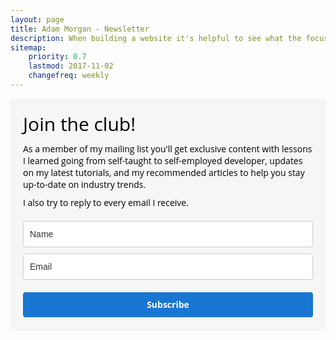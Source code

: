 ```yaml
---
layout: page
title: Adam Morgan - Newsletter
description: When building a website it's helpful to see what the focus of your site is. This page is an example of how to show a website's focus.
sitemap:
    priority: 0.7
    lastmod: 2017-11-02
    changefreq: weekly
---
```

<!-- ## Newsletter -->

<style type="text/css">
  /* LOADER */
  		.ml-form-embedSubmitLoad {
  		  display: inline-block;
  		  width: 20px; 
  		  height: 20px;
  		}
  		.ml-form-embedSubmitLoad:after {
  		  content: " ";
  		  display: block;
  		  width: 11px;
  		  height: 11px;
  		  margin: 1px;
  		  border-radius: 50%;
  		  border: 4px solid #fff;
  		  border-color: #ffffff #ffffff #ffffff transparent;
  		  animation: ml-form-embedSubmitLoad 1.2s linear infinite;
  		}
  		@keyframes ml-form-embedSubmitLoad {
  		  0% {
  			transform: rotate(0deg);
  		  }
  		  100% {
  			transform: rotate(360deg);
  		  }
  		}
        #mlb2-961154.ml-form-embedContainer {
          box-sizing: border-box;
          display: table;
          height: 100%;
          margin: 0 auto;
          position: static;
          width: 100% !important;
        }
        #mlb2-961154.ml-form-embedContainer h4,
        #mlb2-961154.ml-form-embedContainer p,
        #mlb2-961154.ml-form-embedContainer span,
        #mlb2-961154.ml-form-embedContainer button {
          text-transform: none !important;
          letter-spacing: normal !important;
        }
        #mlb2-961154.ml-form-embedContainer .ml-form-embedWrapper {
          background-color: #f6f6f6;
             
          border-width: 0px;
          border-color: #e6e6e6;
          border-radius: 4px;
          border-style: solid;
          box-sizing: border-box;
          display: inline-block !important;
          margin: 0;
          padding: 0;
          position: relative; 
                }
        #mlb2-961154.ml-form-embedContainer .ml-form-embedWrapper.embedPopup,
        #mlb2-961154.ml-form-embedContainer .ml-form-embedWrapper.embedDefault { width: 100%; }
        #mlb2-961154.ml-form-embedContainer .ml-form-embedWrapper.embedForm { max-width: 100%; width: 100%; }
        #mlb2-961154.ml-form-embedContainer .ml-form-align-left { text-align: left; }
        #mlb2-961154.ml-form-embedContainer .ml-form-align-center { text-align: center; }
        #mlb2-961154.ml-form-embedContainer .ml-form-align-default { display: table-cell !important; vertical-align: middle !important; text-align: center !important; }
        #mlb2-961154.ml-form-embedContainer .ml-form-align-right { text-align: right; }
        #mlb2-961154.ml-form-embedContainer .ml-form-embedWrapper .ml-form-embedHeader img {
          border-top-left-radius: 4px;
          border-top-right-radius: 4px;
          height: auto;
          width: 100%;
        }
        #mlb2-961154.ml-form-embedContainer .ml-form-embedWrapper .ml-form-embedBody,
        #mlb2-961154.ml-form-embedContainer .ml-form-embedWrapper .ml-form-successBody {
          padding: 20px 20px 0 20px;
        }
        #mlb2-961154.ml-form-embedContainer .ml-form-embedWrapper .ml-form-embedBody.ml-form-embedBodyHorizontal {
          padding-bottom: 0;
        }
        #mlb2-961154.ml-form-embedContainer .ml-form-embedWrapper .ml-form-embedBody .ml-form-embedContent,
        #mlb2-961154.ml-form-embedContainer .ml-form-embedWrapper .ml-form-successBody .ml-form-successContent {
          margin: 0 0 20px 0;
        }
        #mlb2-961154.ml-form-embedContainer .ml-form-embedWrapper .ml-form-embedBody .ml-form-embedContent h4,
        #mlb2-961154.ml-form-embedContainer .ml-form-embedWrapper .ml-form-successBody .ml-form-successContent h4 {
          color: #000000;
          font-family: 'Open Sans', Arial, Helvetica, sans-serif;
          font-size: 30px;
          font-weight: 400;
          margin: 0 0 10px 0;
          text-align: left;
        }
        #mlb2-961154.ml-form-embedContainer .ml-form-embedWrapper .ml-form-embedBody .ml-form-embedContent p,
        #mlb2-961154.ml-form-embedContainer .ml-form-embedWrapper .ml-form-successBody .ml-form-successContent p {
          color: #000000;
          font-family: 'Open Sans', Arial, Helvetica, sans-serif;
      		font-size: 14px;
      		font-weight: 400;
          margin: 0 0 10px 0;
          text-align: left;
        }
        #mlb2-961154.ml-form-embedContainer .ml-form-embedWrapper .ml-form-embedBody .ml-form-embedContent ul,
        #mlb2-961154.ml-form-embedContainer .ml-form-embedWrapper .ml-form-embedBody .ml-form-embedContent ol,
        #mlb2-961154.ml-form-embedContainer .ml-form-embedWrapper .ml-form-successBody .ml-form-successContent ul,
        #mlb2-961154.ml-form-embedContainer .ml-form-embedWrapper .ml-form-successBody .ml-form-successContent ol {
          color: #000000;
          font-family: 'Open Sans', Arial, Helvetica, sans-serif;
      		font-size: 14px;
        }
        #mlb2-961154.ml-form-embedContainer .ml-form-embedWrapper .ml-form-embedBody .ml-form-embedContent p a,
        #mlb2-961154.ml-form-embedContainer .ml-form-embedWrapper .ml-form-successBody .ml-form-successContent p a {
          color: #000000;
          text-decoration: underline;
        }
        #mlb2-961154.ml-form-embedContainer .ml-form-embedWrapper .ml-form-embedBody .ml-form-embedContent p:last-child,
        #mlb2-961154.ml-form-embedContainer .ml-form-embedWrapper .ml-form-successBody .ml-form-successContent p:last-child {
          margin: 0;
        }     
        #mlb2-961154.ml-form-embedContainer .ml-form-embedWrapper .ml-form-embedBody form {
          margin: 0;
          width: 100%;
        }
        #mlb2-961154.ml-form-embedContainer .ml-form-embedWrapper .ml-form-embedBody .ml-form-formContent,
        #mlb2-961154.ml-form-embedContainer .ml-form-embedWrapper .ml-form-embedBody .ml-form-checkboxRow {
          margin: 0 0 20px 0;
          width: 100%;    
        }      
        #mlb2-961154.ml-form-embedContainer .ml-form-embedWrapper .ml-form-embedBody .ml-form-formContent.horozintalForm {        
          margin: 0;
          padding: 0 0 20px 0;
        }     
        #mlb2-961154.ml-form-embedContainer .ml-form-embedWrapper .ml-form-embedBody .ml-form-fieldRow {
          margin: 0 0 10px 0;
          width: 100%;
        }
        #mlb2-961154.ml-form-embedContainer .ml-form-embedWrapper .ml-form-embedBody .ml-form-fieldRow.ml-last-item {
          margin: 0;
        }
        #mlb2-961154.ml-form-embedContainer .ml-form-embedWrapper .ml-form-embedBody .ml-form-fieldRow.ml-formfieldHorizintal {
          margin: 0;
        }      
        #mlb2-961154.ml-form-embedContainer .ml-form-embedWrapper .ml-form-embedBody .ml-form-fieldRow input {
          background-color: #ffffff;
          color: #333333;
          border-color: #cccccc;
          border-radius: 4px;
          border-style: solid;
          border-width: 1px;
          font-size: 14px;
          line-height: 20px;
          padding: 10px 10px;
          width: 100%;
          box-sizing: border-box;
          max-width: 100%;
        }
        #mlb2-961154.ml-form-embedContainer .ml-form-embedWrapper .ml-form-embedBody .ml-form-fieldRow input::-webkit-input-placeholder { color: #333333; }
        #mlb2-961154.ml-form-embedContainer .ml-form-embedWrapper .ml-form-embedBody .ml-form-fieldRow input::-moz-placeholder { color: #333333; }
        #mlb2-961154.ml-form-embedContainer .ml-form-embedWrapper .ml-form-embedBody .ml-form-fieldRow input:-ms-input-placeholder { color: #333333; }
        #mlb2-961154.ml-form-embedContainer .ml-form-embedWrapper .ml-form-embedBody .ml-form-fieldRow input:-moz-placeholder { color: #333333; }
        #mlb2-961154.ml-form-embedContainer .ml-form-embedWrapper .ml-form-embedBody .ml-form-horizontalRow {
          height: 42px;
        }
        .ml-form-formContent.horozintalForm .ml-form-horizontalRow .ml-input-horizontal { width: 70%; float: left; }
        .ml-form-formContent.horozintalForm .ml-form-horizontalRow .ml-button-horizontal { width: 30%; float: left; }
        .ml-form-formContent.horozintalForm .ml-form-horizontalRow .horizontal-fields { box-sizing: border-box; float: left; padding-right: 10px;  }
        #mlb2-961154.ml-form-embedContainer .ml-form-embedWrapper .ml-form-embedBody .ml-form-horizontalRow input {
          background-color: #ffffff;
          color: #333333;
          border-color: #cccccc;
          border-radius: 4px;
          border-style: solid;
          border-width: 1px;
          font-size: 14px;
          line-height: 20px;
          padding: 10px 10px;
          width: 100%;
          box-sizing: border-box;
        }
        #mlb2-961154.ml-form-embedContainer .ml-form-embedWrapper .ml-form-embedBody .ml-form-horizontalRow button {
          background-color: #1976d2;
         	border-color: #1976d2;
          border-style: solid;
          border-width: 1px;
          border-radius: 4px;
          box-shadow: none;
          color: #ffffff !important;
          font-family: 'Open Sans', Arial, Helvetica, sans-serif;
          font-size: 14px !important;
          font-weight: 700;
          line-height: 20px;
          padding: 10px !important;
          width: 100%;
        }
        #mlb2-961154.ml-form-embedContainer .ml-form-embedWrapper .ml-form-embedBody .ml-form-horizontalRow button:hover {
          background-color: #42a5f5;
          border-color: #42a5f5;
        }      
        #mlb2-961154.ml-form-embedContainer .ml-form-embedWrapper .ml-form-embedBody .ml-form-checkboxRow input[type="checkbox"] {
          display: inline-block;
      	  float: left;
      	  margin: 1px 0 0 0;
      	  opacity: 1;
      	  visibility: visible;
      	  appearance: checkbox !important;
      	  -moz-appearance: checkbox !important;
      	  -webkit-appearance: checkbox !important;
      	  position: relative;
      	  height: 14px;
      	  width: 14px;
        }
        #mlb2-961154.ml-form-embedContainer .ml-form-embedWrapper .ml-form-embedBody .ml-form-checkboxRow .label-description {
          color: #000000;
          display: block;
          font-family: 'Open Sans', Arial, Helvetica, sans-serif;
          font-size: 12px;
          text-align: left;
          padding-left: 25px;
        }
        #mlb2-961154.ml-form-embedContainer .ml-form-embedWrapper .ml-form-embedBody .ml-form-checkboxRow label {
          font-weight: normal;
          margin: 0;
          padding: 0;
        }
        #mlb2-961154.ml-form-embedContainer .ml-form-embedWrapper .ml-form-embedBody .ml-form-checkboxRow label a {
          color: #000000;
          text-decoration: underline;
        }
        #mlb2-961154.ml-form-embedContainer .ml-form-embedWrapper .ml-form-embedBody .ml-form-checkboxRow label p {
          color: #000000 !important;
          font-family: 'Open Sans', Arial, Helvetica, sans-serif !important;
          font-size: 12px !important;
          line-height: 18px !important;
          margin: 0 5px 0 0;
        }
        #mlb2-961154.ml-form-embedContainer .ml-form-embedWrapper .ml-form-embedBody .ml-form-checkboxRow label p:first-letter {
          color: #000000 !important;
          font-family: 'Open Sans', Arial, Helvetica, sans-serif !important;
          font-size: 12px !important;
          font-weight: normal !important;
          line-height: 18px !important;
          padding: 0 !important;
        }
        #mlb2-961154.ml-form-embedContainer .ml-form-embedWrapper .ml-form-embedBody .ml-form-checkboxRow label p:last-child {
          margin: 0;
        }
        #mlb2-961154.ml-form-embedContainer .ml-form-embedWrapper .ml-form-embedBody .ml-form-embedSubmit {
          margin: 0 0 20px 0;
        }
        #mlb2-961154.ml-form-embedContainer .ml-form-embedWrapper .ml-form-embedBody .ml-form-embedSubmit button {
          background-color: #1976d2;
          border: none;
          border-radius: 4px;
          box-shadow: none;
          color: #ffffff !important;
          font-family: 'Open Sans', Arial, Helvetica, sans-serif;
          font-size: 14px !important;
          font-weight: 700;
          line-height: 20px;
          padding: 10px !important;
          width: 100%;
          box-sizing: border-box;
        }
        #mlb2-961154.ml-form-embedContainer .ml-form-embedWrapper .ml-form-embedBody .ml-form-embedSubmit button:hover {
          background-color: #42a5f5;
        }
        .ml-subscribe-close {
          width: 30px;
          height: 30px;
          background: url(https://bucket.mlcdn.com/images/default/modal_close.png) no-repeat;
          background-size: 30px;
          cursor: pointer;
          margin-top: -10px;
          margin-right: -10px;
          position: absolute;
          top: 0;
          right: 0;
        }
        .ml-error input {
          background: url(https://bucket.mlcdn.com/images/default/error-icon.png) 98% center no-repeat #ffffff !important;
          background-size: 24px 24px !important;
        }
        .ml-error .label-description {
          color: #ff0000 !important;
        }
        .ml-error .label-description p {
          color: #ff0000 !important;
        }
           
        #mlb2-961154.ml-form-embedContainer .ml-form-embedWrapper .ml-form-embedBody .ml-form-checkboxRow.ml-error .label-description p,
        #mlb2-961154.ml-form-embedContainer .ml-form-embedWrapper .ml-form-embedBody .ml-form-checkboxRow.ml-error .label-description p:first-letter { 
          color: #ff0000 !important;
        }
              @media only screen and (max-width: 400px){
          .ml-form-embedWrapper.embedDefault, .ml-form-embedWrapper.embedPopup { width: 100%!important; }
          .ml-form-formContent.horozintalForm { float: left!important; }
          .ml-form-formContent.horozintalForm .ml-form-horizontalRow { height: auto!important; width: 100%!important; float: left!important; }
          .ml-form-formContent.horozintalForm .ml-form-horizontalRow .ml-input-horizontal { width: 100%!important; }
          .ml-form-formContent.horozintalForm .ml-form-horizontalRow .ml-input-horizontal > div { padding-right: 0px!important; padding-bottom: 10px; }
          .ml-form-formContent.horozintalForm .ml-button-horizontal { width: 100%!important; }
        }
</style>
<div id="mlb2-961154" class="ml-form-embedContainer ml-subscribe-form ml-subscribe-form-961154">
  <div class="ml-form-align-center ">
    <div class="ml-form-embedWrapper embedForm">
      <div class="ml-form-embedBody ml-form-embedBodyDefault row-form">
        <div class="ml-form-embedContent">
          <h4>Join the club!</h4>
          <p>As a member of my mailing list you'll get exclusive content with lessons I learned going from self-taught to self-employed developer, updates on my latest tutorials, and my recommended articles to help you stay up-to-date on industry trends.</p>
          <p>I also try to reply to every email I receive.</p>
        </div>
        <form class="ml-block-form" action="https://app.mailerlite.com/webforms/submit/m7d9j3" data-code="m7d9j3" method="post" target="_blank">
          <div class="ml-form-formContent">
            <div class="ml-form-fieldRow ">
              <div class="ml-field-group ml-field-name">
                <input type="text" class="form-control" data-inputmask="" name="fields[name]" value="" placeholder="Name">
              </div>
            </div>
            <div class="ml-form-fieldRow ml-last-item">
              <div class="ml-field-group ml-field-email ml-validate-email ml-validate-required">
                <input type="email" class="form-control" data-inputmask="" name="fields[email]" value="" placeholder="Email">
              </div>
            </div>
          </div>
          <input type="hidden" name="ml-submit" value="1">
          <div class="ml-form-embedSubmit">
            <button type="submit" class="primary">Subscribe</button>
            <button disabled="disabled" style="display: none;" type="button" class="loading btn btn-block">

                  <div class="ml-form-embedSubmitLoad"><div></div><div></div><div></div><div></div></div>

                </button>
          </div>
        </form>
      </div>
      <div class="ml-form-successBody row-success" style="display: none">
        <div class="ml-form-successContent">
          <h4>Thank you!</h4>
          <p>You have successfully joined our subscriber list.</p>
        </div>
      </div>
    </div>
  </div>
</div>
<script>
  function ml_webform_success_961154() {
      var $ = ml_jQuery || jQuery;
      $('.ml-subscribe-form-961154 .row-success').show();
      $('.ml-subscribe-form-961154 .row-form').hide();
    }
</script>
<img src="https://track.mailerlite.com/webforms/o/961154/m7d9j3?v03ee2804ef2f008535475a5d62f02f94" width="1" height="1" style="max-width: 1px; max-height: 1px; display: block;" border="0">
<script src="https://static.mailerlite.com/js/w/webforms.min.js?v03ee2804ef2f008535475a5d62f02f94" type="text/javascript"></script>